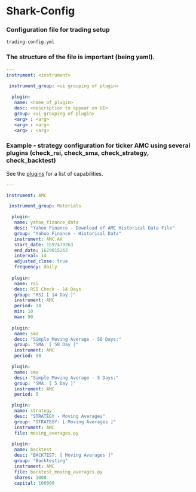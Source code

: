 # Shark-Config

### Configuration file for trading setup 

```
trading-config.yml
```

### The structure of the file is important (being yaml).

```yaml
---
instrument: <instrument>

 instrument_group: <ui grouping of plugin>
     
  plugin:
   name: <name_of_plugin>
   desc: <description to appear on UI>
   group: <ui grouping of plugin>
   <arg> : <arg>
   <arg> : <arg>
   <arg> : <arg>
```

### Example - strategy configuration for ticker AMC using several plugins (check_rsi, check_sma, check_strategy, check_backtest)

See the [plugins](https://github.com/danielneil/Shark/blob/main/doc/README.PLUGINS.md) for a list of capabilities.

```yaml
---

instrument: AMC

 instrument_group: Materials

  plugin:
   name: yahoo_finance_data
   desc: "Yahoo Finance - Download of AMC Historical Data File"
   group: "Yahoo Finance - Historical Data"  
   instrument: AMC.AX
   start_date: 1597479263
   end_date: 1629015263
   interval: 1d
   adjusted_close: true 
   frequency: daily
   
  plugin:
   name: rsi
   desc: RSI Check - 14 Days
   group: "RSI [ 14 Day ]"
   instrument: AMC
   period: 14
   min: 10
   max: 90
     
  plugin:
   name: sma
   desc: "Simple Moving Average - 50 Days:"
   group: "SMA: [ 50 Day ]" 
   instrument: AMC
   period: 50

  plugin:
   name: sma
   desc: "Simple Moving Average - 5 Days:"
   group: "SMA: [ 5 Day ]"
   instrument: AMC
   period: 5

  plugin:
   name: strategy
   desc: "STRATEGY - Moving Averages"
   group: "STRATEGY: [ Moving Averages ]"  
   instrument: AMC
   file: moving_averages.py
   
  plugin:
   name: backtest
   desc: "BACKTEST: [ Moving Averages ]"
   group: "Backtesting" 
   instrument: AMC
   file: backtest_moving_averages.py
   shares: 1000
   capital: 100000
```
